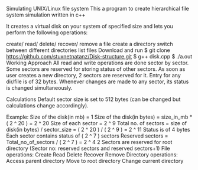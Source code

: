 Simulating UNIX/Linux file system
This a program to create hierarchical file system simulation written in c++

It creates a virtual disk on your system of specified size and lets you perform the following operations:

create/ read/ delete/ recover/ remove a file
create a directory
switch between different directories
list files
Download and run
$ git clone https://github.com/stuxnetnatanz/Disk-structure.git
$ g++ disk.cpp
$ ./a.out
Working
Approach
All read and write operations are done sector by sector. Some sectors are reserved for storing status of other sectors. As soon as user creates a new directory, 2 sectors are reserved for it. Entry for any dir/file is of 32 bytes. Whenever changes are made to any sector, its status is changed simultaneously.

Calculations
Default sector size is set to 512 bytes (can be changed but calculations change accordingly).

Example:
Size of the disk(in mb) = 1
Size of the disk(in bytes) = size_in_mb * ( 2 ^ 20 ) = 2 ^ 20
Size of each sector = 2 ^ 9
Total no. of sectors = size of disk(in bytes) / sector_size = ( 2 ^ 20 ) / ( 2 ^ 9 ) = 2 ^ 11
Status is of 4 bytes
Each sector contains status of ( 2 ^ 7 ) sectors
Reserved sectors = Total_no_of_sectors / ( 2 ^ 7 ) = 2 ^ 4
2 Sectors are reserved for root directory (Sector no: reserved sectors and reserved sectors+1)
File operations:
Create
Read
Delete
Recover
Remove
Directory operations:
Access parent directory
Move to root directory
Change current directory
